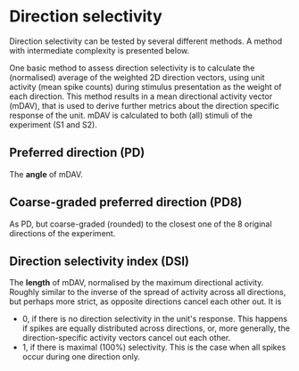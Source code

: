 # Direction selectivity

Direction selectivity can be tested by several different methods. A method with intermediate complexity is presented below.

One basic method to assess direction selectivity is to calculate the (normalised) average of the weighted 2D direction vectors, using unit activity (mean spike counts) during stimulus presentation as the weight of each direction. This method results in a mean directional activity vector (mDAV), that is used to derive further metrics about the direction specific response of the unit. mDAV is calculated to both (all) stimuli of the experiment (S1 and S2).


## Preferred direction (PD)

The **angle** of mDAV.


## Coarse-graded preferred direction (PD8)

As PD, but coarse-graded (rounded) to the closest one of the 8 original directions of the experiment.


## Direction selectivity index (DSI)

The **length** of mDAV, normalised by the maximum directional activity. Roughly similar to the inverse of the spread of activity across all directions, but perhaps more strict, as opposite directions cancel each other out. It is

- 0, if there is no direction selectivity in the unit's response. This happens if spikes are equally distributed across directions, or, more generally, the direction-specific activity vectors cancel out each other.
- 1, if there is maximal (100%) selectivity. This is the case when all spikes occur during one direction only.





